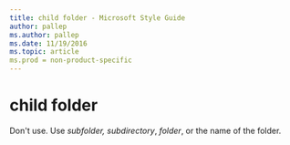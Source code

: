 ```yaml
---
title: child folder - Microsoft Style Guide
author: pallep
ms.author: pallep
ms.date: 11/19/2016
ms.topic: article
ms.prod = non-product-specific
---
```


# child folder

Don't use. Use *subfolder,* *subdirectory*, *folder*, or the name of the folder.
